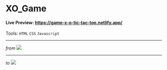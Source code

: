 # XO_Game

#### Live Preview: https://game-x-o-tic-tac-toe.netlify.app/

Tools: `HTML` `CSS` `Javascript`
***

_from_
<img src="https://github.com/mahmoudaboalwafa1/XO_Game/assets/109794013/d34f233c-7018-49d7-b1b2-90cd1ac79295"/>

***

_to_
<img src="https://github.com/mahmoudaboalwafa1/Tic_Tac_Toe/assets/109794013/fa6b22ea-cfc1-4ff9-b5c2-4568842fcecf"/>
